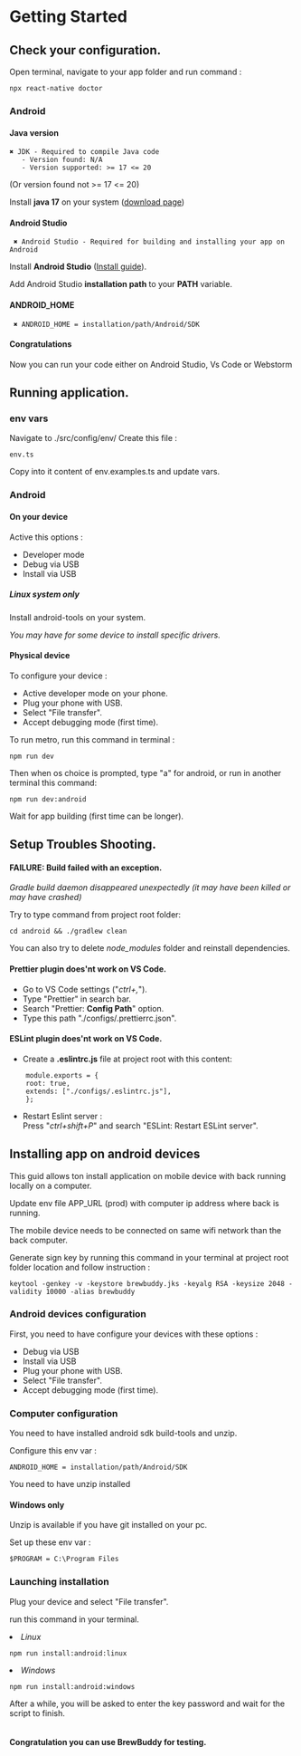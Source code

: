 # Getting Started

## Check your configuration.

Open terminal, navigate to your app folder and run command :

`npx react-native doctor`

### Android

#### Java version

```
✖ JDK - Required to compile Java code
   - Version found: N/A
   - Version supported: >= 17 <= 20
```

(Or version found not >= 17 <= 20)

Install **java 17** on your system ([download page](https://www.oracle.com/fr/java/technologies/downloads/#java17))

#### Android Studio

```
 ✖ Android Studio - Required for building and installing your app on Android
```

Install **Android Studio** ([Install guide](https://developer.android.com/studio/install?hl=fr)).

Add Android Studio **installation path** to your **PATH** variable.

#### ANDROID_HOME

```
 ✖ ANDROID_HOME = installation/path/Android/SDK
```

#### Congratulations

Now you can run your code either on Android Studio, Vs Code or Webstorm

## Running application.

### env vars

Navigate to ./src/config/env/
Create this file :

```
env.ts
```

Copy into it content of env.examples.ts and update vars.

### Android

#### **On your device**

Active this options :

<ul>
    <li>Developer mode</li>
    <li>Debug via USB</li>
    <li>Install via USB</li>
</ul>

##### **Linux system only**

Install android-tools on your system.

_You may have for some device to install specific drivers._

#### Physical device

To configure your device :

<ul>
    <li>Active developer mode on your phone.</li>
    <li>Plug your phone with USB.</li>
    <li>Select "File transfer".</li>
    <li>Accept debugging mode (first time).</li>
</ul>

To run metro, run this command in terminal :

```
npm run dev
```

Then when os choice is prompted, type "a" for android, or run in another terminal this command:

```
npm run dev:android
```

Wait for app building (first time can be longer).

## Setup Troubles Shooting.

#### FAILURE: Build failed with an exception.

_Gradle build daemon disappeared unexpectedly (it may have been killed or may have crashed)_

Try to type command from project root folder:

```
cd android && ./gradlew clean
```

You can also try to delete _node_modules_ folder and reinstall dependencies.

#### Prettier plugin does'nt work on VS Code.

<ul>
    <li>Go to VS Code settings ("<i>ctrl+,</i>").</li>
    <li>Type "Prettier" in search bar.</li>
    <li>Search "Prettier: <b>Config Path</b>" option. </li>
    <li>Type this path "./configs/.prettierrc.json".</li>
</ul>

#### ESLint plugin does'nt work on VS Code.

<ul>
    <li>Create a <b>.eslintrc.js</b> file at project root with this content:</li>
</ul>

```
    module.exports = {
    root: true,
    extends: ["./configs/.eslintrc.js"],
    };
```

<ul>
    <li>Restart Eslint server :</li>   
    Press "<i>ctrl+shift+P</i>" and search "ESLint: Restart ESLint server".
</ul>

## Installing app on android devices

This guid allows ton install application on mobile device with back running locally on a computer.

Update env file APP_URL (prod) with computer ip address where back is running.

The mobile device needs to be connected on same wifi network than the back computer.

Generate sign key by running this command in your terminal at project root folder location and follow instruction :

```
keytool -genkey -v -keystore brewbuddy.jks -keyalg RSA -keysize 2048 -validity 10000 -alias brewbuddy
```

### Android devices configuration

First, you need to have configure your devices with these options :

<ul>
    <li>Debug via USB</li>
    <li>Install via USB</li>
    <li>Plug your phone with USB.</li>
    <li>Select "File transfer".</li>
    <li>Accept debugging mode (first time).</li>
</ul>

### Computer configuration

You need to have installed android sdk build-tools and unzip.

Configure this env var :

```
ANDROID_HOME = installation/path/Android/SDK
```

You need to have unzip installed

#### Windows only

Unzip is available if you have git installed on your pc.

Set up these env var :

```
$PROGRAM = C:\Program Files
```

### Launching installation

Plug your device and select "File transfer".

run this command in your terminal.

_<li>Linux</li>_

```
npm run install:android:linux
```

_<li>Windows</li>_

```
npm run install:android:windows
```

After a while, you will be asked to enter the key password and wait for the script to finish.<br>
<br>
<br>
**Congratulation you can use BrewBuddy for testing.**

